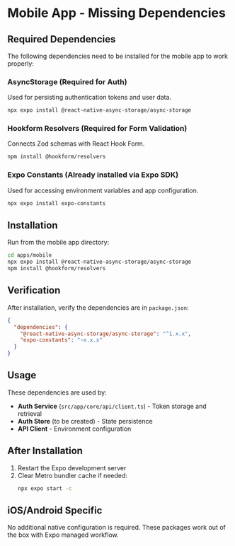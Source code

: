 # Mobile App - Missing Dependencies

## Required Dependencies

The following dependencies need to be installed for the mobile app to work properly:

### AsyncStorage (Required for Auth)

Used for persisting authentication tokens and user data.

```bash
npx expo install @react-native-async-storage/async-storage
```

### Hookform Resolvers (Required for Form Validation)

Connects Zod schemas with React Hook Form.

```bash
npm install @hookform/resolvers
```

### Expo Constants (Already installed via Expo SDK)

Used for accessing environment variables and app configuration.

```bash
npx expo install expo-constants
```

## Installation

Run from the mobile app directory:

```bash
cd apps/mobile
npx expo install @react-native-async-storage/async-storage
npm install @hookform/resolvers
```

## Verification

After installation, verify the dependencies are in `package.json`:

```json
{
  "dependencies": {
    "@react-native-async-storage/async-storage": "^1.x.x",
    "expo-constants": "~x.x.x"
  }
}
```

## Usage

These dependencies are used by:

- **Auth Service** (`src/app/core/api/client.ts`) - Token storage and retrieval
- **Auth Store** (to be created) - State persistence
- **API Client** - Environment configuration

## After Installation

1. Restart the Expo development server
2. Clear Metro bundler cache if needed:
   ```bash
   npx expo start -c
   ```

## iOS/Android Specific

No additional native configuration is required. These packages work out of the box with Expo managed workflow.
